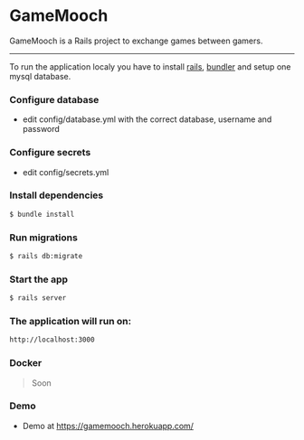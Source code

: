 # GameMooch

GameMooch is a Rails project to exchange games between gamers.

---

To run the application localy you have to install [rails], [bundler] and setup
one mysql database.

### Configure database

* edit config/database.yml with the correct database, username and password

### Configure secrets

* edit config/secrets.yml

### Install dependencies

```Bash
$ bundle install
```
### Run migrations

```Bash
$ rails db:migrate
```

### Start the app
```Bash
$ rails server
```

### The application will run on:
```Bash
http://localhost:3000
```

### Docker
> Soon

### Demo

* Demo at https://gamemooch.herokuapp.com/

[bundler]:<http://bundler.io/>
[rails]:<http://rubyonrails.org/>
